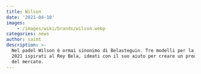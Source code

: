```yaml
---
title: Wilson
date: '2021-04-10'
images:
    - /images/wiki/brands/wilson.webp
categories: news
author: saint
description: >-
  Nel padel Wilson è ormai sinonimo di Belasteguin. Tre modelli per la stagione
  2021 ispirati al Rey Bela, ideati con il suo aiuto per creare un prodotto top
  del mercato.
---
```

